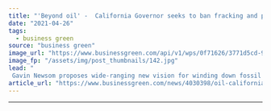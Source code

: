 ```yaml
---
title: "'Beyond oil' -  California Governor seeks to ban fracking and phase out fossil fuel production"
date: "2021-04-26"
tags: 
  - business green
source: "business green"
image_url: "https://www.businessgreen.com/api/v1/wps/0f71626/3771d5cd-98cb-4b13-ae64-f3756612d2a3/3/fracking-pipes-185x114.jpg"
image_fp: "/assets/img/post_thumbnails/142.jpg"
lead: "
 Gavin Newsom proposes wide-ranging new vision for winding down fossil fuel production in the world's fifth largest economy ..."
article_url: "https://www.businessgreen.com/news/4030398/oil-california-governor-seeks-ban-fracking-phase-fossil-fuel-production"
---
```


---
